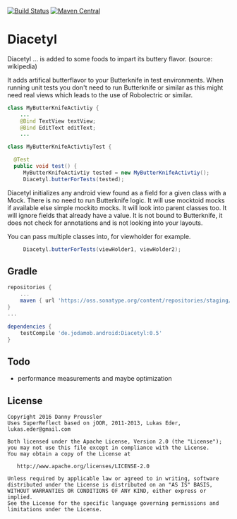 [![Build Status](https://travis-ci.org/dpreussler/Diacetyl.svg?branch=master)](https://travis-ci.org/dpreussler/Diacetyl)
[![Maven Central](https://maven-badges.herokuapp.com/maven-central/de.jodamob.android/Diacetyl/badge.svg)](https://maven-badges.herokuapp.com/maven-central/de.jodamob.android/Diacetyl)


Diacetyl
==========
 Diacetyl ... is added to some foods to impart its buttery flavor.
 (source: wikipedia)

 It adds artifical butterflavor to your Butterknife in test environments.
 When running unit tests you don't need to run Butterknife or similar as this
 might need real views which leads to the use of Robolectric or similar.


```java
class MyButterKnifeActivtiy {
    ...
    @Bind TextView textView;
    @Bind EditText editText;
    ...

class MyButterKnifeActivtiyTest {

  @Test 
  public void test() {
 	 MyButterKnifeActivtiy tested = new MyButterKnifeActivtiy();
	 Diacetyl.butterForTests(tested);
```

 Diacetyl initializes any android view found as a field for a given class with a Mock.
 There is no need to run Butterknife logic.
 It will use mocktoid mocks if available else simple mockito mocks.
 It will look into parent classes too.
 It will ignore fields that already have a value.
 It is not bound to Butterknife, it does not check for annotations and is not looking into your layouts.


You can pass multiple classes into, for viewholder for example.
```java
	 Diacetyl.butterForTests(viewHolder1, viewHolder2);
```

Gradle
------

```groovy
repositories {
    ...
    maven { url 'https://oss.sonatype.org/content/repositories/staging/'}
}
...

dependencies {
    testCompile 'de.jodamob.android:Diacetyl:0.5'
}

```

Todo
-------
* performance measurements and maybe optimization


License
-------

    Copyright 2016 Danny Preussler
    Uses SuperReflect based on jOOR, 2011-2013, Lukas Eder, lukas.eder@gmail.com

    Both licensed under the Apache License, Version 2.0 (the "License");
    you may not use this file except in compliance with the License.
    You may obtain a copy of the License at

       http://www.apache.org/licenses/LICENSE-2.0

    Unless required by applicable law or agreed to in writing, software
    distributed under the License is distributed on an "AS IS" BASIS,
    WITHOUT WARRANTIES OR CONDITIONS OF ANY KIND, either express or implied.
    See the License for the specific language governing permissions and
    limitations under the License.


